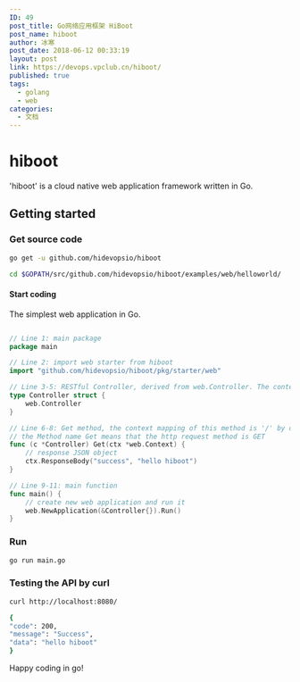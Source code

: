 ```yaml
---
ID: 49
post_title: Go网络应用框架 HiBoot
post_name: hiboot
author: 冰寒
post_date: 2018-06-12 00:33:19
layout: post
link: https://devops.vpclub.cn/hiboot/
published: true
tags:
  - golang
  - web
categories:
  - 文档
---
```

# hiboot

'hiboot' is a cloud native web application framework written in Go. 

## Getting started

### Get source code

```bash
go get -u github.com/hidevopsio/hiboot

cd $GOPATH/src/github.com/hidevopsio/hiboot/examples/web/helloworld/

```

#### Start coding

The simplest web application in Go.

```go

// Line 1: main package
package main

// Line 2: import web starter from hiboot
import "github.com/hidevopsio/hiboot/pkg/starter/web"

// Line 3-5: RESTful Controller, derived from web.Controller. The context mapping of this controller is '/' by default
type Controller struct {
	web.Controller
}

// Line 6-8: Get method, the context mapping of this method is '/' by default
// the Method name Get means that the http request method is GET
func (c *Controller) Get(ctx *web.Context) {
	// response JSON object
	ctx.ResponseBody("success", "hello hiboot")
}

// Line 9-11: main function
func main() {
	// create new web application and run it
	web.NewApplication(&Controller{}).Run()
}

```

### Run

```bash
go run main.go
```

### Testing the API by curl

```bash
curl http://localhost:8080/
```

```bash
{
"code": 200,
"message": "Success",
"data": "hello hiboot"
}
```

Happy coding in go!
